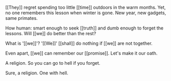 [[They]] regret spending too little [[time]] outdoors in the warm months. Yet, no one remembers this lesson when winter is gone. New year, new gadgets, same primates.  
  
How human: smart enough to seek [[truth]] and dumb enough to forget the lessons. Will [[we]] do better than the rest?  
  
What is '[[we]]'? '[[We]]' [[shall]] do nothing if [[we]] are not together.  
  
Even apart, [[we]] can remember our [[promise]]. Let's make it our oath.  
  
A religion. So you can go to hell if you forget.  
  
Sure, a religion. One with hell.
